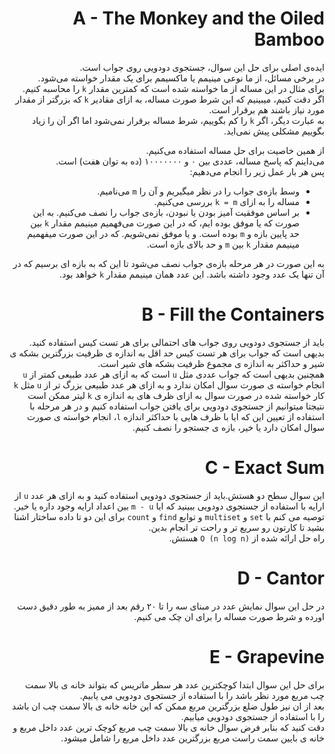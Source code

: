 <div dir="rtl">

A - The Monkey and the Oiled Bamboo
===
ایده‌ی اصلی برای حل این سوال، جستجوی دودویی روی جواب است.  
در برخی مسائل، از ما نوعی مینیمم یا ماکسیمم برای یک مقدار خواسته می‌شود.  
برای مثال در این مساله از ما خواسته شده است که کمترین مقدار `k` را محاسبه کنیم.  
اگر دقت کنیم، میبینیم که این شرط صورت مساله، به ازای مقادیر `k` که بزرگتر از مقدار مورد نیاز باشند هم برقرار است.  
به عبارت دیگر، اگر `k` را کم بگوییم، شرط مساله برقرار نمی‌شود اما اگر آن را زیاد بگوییم مشکلی پیش نمی‌اید.  

از همین خاصیت برای حل مساله استفاده می‌کنیم.  
می‌داینم که پاسخ مساله، عددی بین ۰ و ۱۰۰۰۰۰۰۰ (ده به توان هفت) است.  
پس هر بار عمل زیر را انجام می‌دهیم:  

+ وسط بازه‌ی جواب را در نظر میگیریم و آن را `m` می‌نامیم.
+ مساله را به ازای <code dir="ltr">k = m</code> بررسی می‌کنیم.
+ بر اساس موفقیت آمیز بودن یا نبودن، بازه‌ی جواب را نصف می‌کنیم. به این صورت که یا موفق بوده ایم، که در این صورت می‌فهمیم مینیمم مقدار `k` بین حد پایین بازه و `m` بوده است. و یا موفق نمی‌شویم. که در این صورت میفهمیم مینیمم مقدار `k` بین `m` و حد بالای بازه است.

به این صورت در هر مرحله بازه‌ی جواب نصف می‌شود تا این که به بازه ای برسیم که در آن تنها یک عدد وجود داشته باشد. این عدد همان مینیمم مقدار `k` خواهد بود.

B - Fill the Containers
===
باید از جستجوی دودویی روی جواب های احتمالی برای هر تست کیس استفاده کنید.  
بدیهی است که جواب برای هر تست کیس حد اقل به اندازه ی ظرفیت بزرگترین بشکه ی شیر و حداکثر به اندازه ی مجموع ظرفیت بشکه های شیر است.  
همچنین بدیهی است که جواب عددی مثل `u` است که به ازای هر عدد طبیعی کمتر از `u` انجام خواسته ی صورت سوال امکان ندارد و به ازای هر عدد طبیعی بزرگ تر از `u` مثل `k` کار خواسته شده در صورت سوال به ازای ظرف های به اندازه ی `k` لیتر ممکن است نتیجتا میتوانیم از جستجوی دودویی برای یافتن جواب استفاده کنیم و در هر مرحله با استفاده از تعیین این که ایا با ظرف هایی با حداکثر اندازه `l`، انجام خواسته ی صورت سوال امکان دارد یا خیر، بازه ی جستجو را نصف کنیم.
 
# C - Exact Sum

این سوال سطح دو هستش.باید از جستجوی دودویی استفاده کنید و به ازای هر عدد `u` از ارایه با استفاده از جستجوی دودویی ببینید که ایا `m - u` بین اعداد ارایه وجود داره یا خیر.  
توصیه می کنم با `set` و `multiset` و توابع `find` و `count` برای این دو تا داده ساختار اشنا بشید تا کارتون رو سریع تر و راحت تر انجام بدین.  
راه حل ارائه شده از  <code dir="ltr">O (n log n)</code>  هستش.

# D - Cantor

در حل این سوال نمایش عدد در مبنای سه را تا ۲۰ رقم بعد از ممیز به طور دقیق دست اورده و شرط صورت مساله را برای ان چک می کنیم.

# E - Grapevine 

برای حل این سوال ابتدا کوچکترین عدد هر سطر ماتریس که بتواند خانه ی بالا سمت چب مربع مورد نظر باشد را با استفاده از جستجوی دودویی می یابیم.  
بعد از ان نیز طول ضلع بزرگترین مربع ممکن که این خانه  خانه ی بالا سمت چب ان باشد را با استفاده از جستجوی دودویی میابیم.  
دقت کنید که بنابر فرض سوال خانه ی بالا سمت چب مربع کوچک ترین عدد داخل مربع و خانه ی بایین سمت راست مربع بزرگترین عدد داخل مربع را شامل میشود.


</div>

